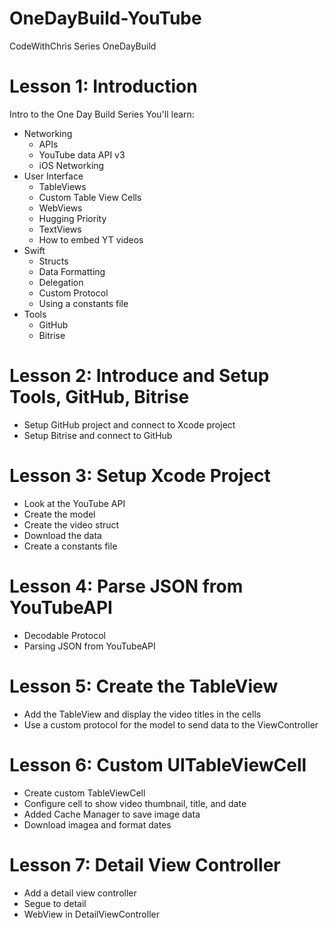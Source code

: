 # OneDayBuild-YouTube

CodeWithChris Series OneDayBuild

# Lesson 1: Introduction
Intro to the One Day Build Series
You'll learn:
* Networking
    * APIs
    * YouTube data API v3
    * iOS Networking
* User Interface
    * TableViews
    * Custom Table View Cells
    * WebViews
    * Hugging Priority
    * TextViews
    * How to embed YT videos
* Swift
    * Structs
    * Data Formatting
    * Delegation
    * Custom Protocol
    * Using a constants file
* Tools
    * GitHub
    * Bitrise

# Lesson 2: Introduce and Setup Tools, GitHub, Bitrise
* Setup GitHub project and connect to Xcode project
* Setup Bitrise and connect to GitHub

# Lesson 3: Setup Xcode Project
* Look at the YouTube API
* Create the model
* Create the video struct
* Download the data
* Create a constants file

# Lesson 4: Parse JSON from YouTubeAPI
* Decodable Protocol
* Parsing JSON from YouTubeAPI

# Lesson 5: Create the TableView
* Add the TableView and display the video titles in the cells
* Use a custom protocol for the model to send data to the ViewController

# Lesson 6: Custom UITableViewCell
* Create custom TableViewCell
* Configure cell to show video thumbnail, title, and date
* Added Cache Manager to save image data
* Download imagea and format dates

# Lesson 7: Detail View Controller
* Add a detail view controller
* Segue to detail
* WebView in DetailViewController